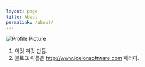 ```yaml
---
layout: page
title: About
permalink: /about/
---
```


<img src="{{ site.baseurl }}/assets/profile.jpg" title="Profile Picture" class="profile">

1. 이것 저것 만듬.
2. 블로그 이름은 <http://www.joelonsoftware.com> 패러디.
